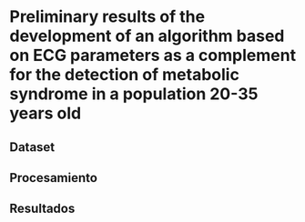 # Preliminary results of the development of an algorithm based on ECG parameters as a complement for the detection of metabolic syndrome in a population 20-35 years old

## Dataset


## Procesamiento

## Resultados
